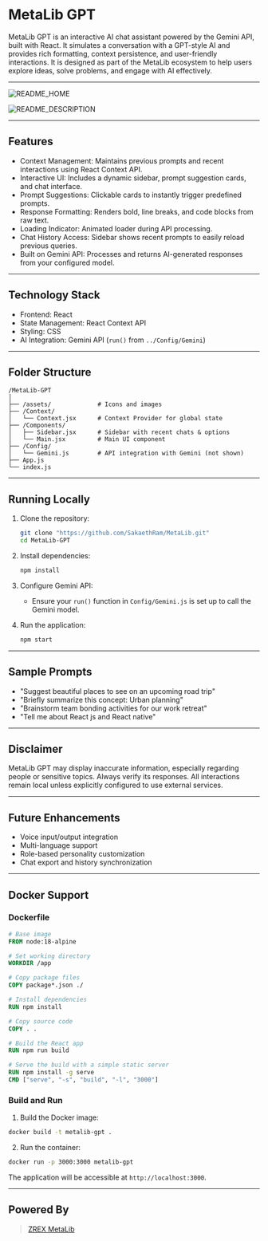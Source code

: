 # MetaLib GPT

MetaLib GPT is an interactive AI chat assistant powered by the Gemini API, built with React. It simulates a conversation with a GPT-style AI and provides rich formatting, context persistence, and user-friendly interactions. It is designed as part of the MetaLib ecosystem to help users explore ideas, solve problems, and engage with AI effectively.

---

![README_HOME](https://github.com/user-attachments/assets/b8e7adb5-88b5-4a1f-94ef-34bc536a1074)

![README_DESCRIPTION](https://github.com/user-attachments/assets/1a6f35f1-e11e-49ef-8f9d-cd4405570292)

---
## Features

- Context Management: Maintains previous prompts and recent interactions using React Context API.
- Interactive UI: Includes a dynamic sidebar, prompt suggestion cards, and chat interface.
- Prompt Suggestions: Clickable cards to instantly trigger predefined prompts.
- Response Formatting: Renders bold, line breaks, and code blocks from raw text.
- Loading Indicator: Animated loader during API processing.
- Chat History Access: Sidebar shows recent prompts to easily reload previous queries.
- Built on Gemini API: Processes and returns AI-generated responses from your configured model.

---

## Technology Stack

- Frontend: React
- State Management: React Context API
- Styling: CSS
- AI Integration: Gemini API (`run()` from `../Config/Gemini`)

---

## Folder Structure

```
/MetaLib-GPT
│
├── /assets/             # Icons and images
├── /Context/
│   └── Context.jsx      # Context Provider for global state
├── /Components/
│   ├── Sidebar.jsx      # Sidebar with recent chats & options
│   └── Main.jsx         # Main UI component
├── /Config/
│   └── Gemini.js        # API integration with Gemini (not shown)
├── App.js
└── index.js
```

---

## Running Locally

1. Clone the repository:
   ```bash
   git clone "https://github.com/SakaethRam/MetaLib.git"
   cd MetaLib-GPT
   ```

2. Install dependencies:
   ```bash
   npm install
   ```

3. Configure Gemini API:
   - Ensure your `run()` function in `Config/Gemini.js` is set up to call the Gemini model.

4. Run the application:
   ```bash
   npm start
   ```

---

## Sample Prompts

- "Suggest beautiful places to see on an upcoming road trip"
- "Briefly summarize this concept: Urban planning"
- "Brainstorm team bonding activities for our work retreat"
- "Tell me about React js and React native"

---

## Disclaimer

MetaLib GPT may display inaccurate information, especially regarding people or sensitive topics. Always verify its responses. All interactions remain local unless explicitly configured to use external services.

---

## Future Enhancements

- Voice input/output integration
- Multi-language support
- Role-based personality customization
- Chat export and history synchronization

---

## Docker Support

### Dockerfile

```Dockerfile
# Base image
FROM node:18-alpine

# Set working directory
WORKDIR /app

# Copy package files
COPY package*.json ./

# Install dependencies
RUN npm install

# Copy source code
COPY . .

# Build the React app
RUN npm run build

# Serve the build with a simple static server
RUN npm install -g serve
CMD ["serve", "-s", "build", "-l", "3000"]
```

### Build and Run

1. Build the Docker image:
```bash
docker build -t metalib-gpt .
```

2. Run the container:
```bash
docker run -p 3000:3000 metalib-gpt
```

The application will be accessible at `http://localhost:3000`.

---

## Powered By

> [ZREX MetaLib](https://zrex.netlify.app)

